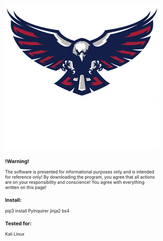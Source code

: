 
![Header](https://github.com/0xHaskar/RichEagle/blob/main/icons/rich.png)
![Header](https://github.com/0xHaskar/RichEagle/blob/main/icons/download.gif)

### !Warning!
The software is presented for informational purposes only and is intended for reference only!
By downloading the program, you agree that all actions are on your responsibility and conscience!
You agree with everything written on this page!

### Install:
pip3 install PyInquirer jinja2 bs4

### Tested for:
Kali Linux
